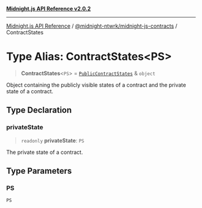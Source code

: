[**Midnight.js API Reference v2.0.2**](../../../README.md)

***

[Midnight.js API Reference](../../../packages.md) / [@midnight-ntwrk/midnight-js-contracts](../README.md) / ContractStates

# Type Alias: ContractStates\<PS\>

> **ContractStates**\<`PS`\> = [`PublicContractStates`](PublicContractStates.md) & `object`

Object containing the publicly visible states of a contract and the private
state of a contract.

## Type Declaration

### privateState

> `readonly` **privateState**: `PS`

The private state of a contract.

## Type Parameters

### PS

`PS`
